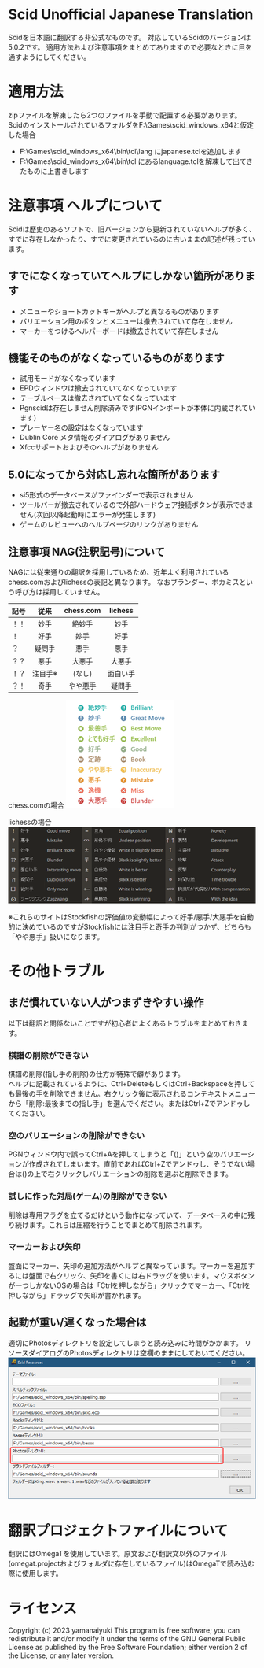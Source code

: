 # Scid Unofficial Japanese Translation
Scidを日本語に翻訳する非公式なものです。
対応しているScidのバージョンは5.0.2です。
適用方法および注意事項をまとめてありますので必要なときに目を通すようにしてください。


# 適用方法
zipファイルを解凍したら2つのファイルを手動で配置する必要があります。
ScidのインストールされているフォルダをF:\Games\scid_windows_x64と仮定した場合
- F:\Games\scid_windows_x64\bin\tcl\lang にjapanese.tclを追加します
- F:\Games\scid_windows_x64\bin\tcl にあるlanguage.tclを解凍して出てきたものに上書きします


# 注意事項 ヘルプについて
Scidは歴史のあるソフトで、旧バージョンから更新されていないヘルプが多く、すでに存在しなかったり、すでに変更されているのに古いままの記述が残っています。


## すでになくなっていてヘルプにしかない箇所があります
- メニューやショートカットキーがヘルプと異なるものがあります
- バリエーション用のボタンとメニューは撤去されていて存在しません
- マーカーをつけるヘルパーボードは撤去されていて存在しません


## 機能そのものがなくなっているものがあります
- 試用モードがなくなっています
- EPDウィンドウは撤去されていてなくなっています
- テーブルベースは撤去されていてなくなっています
- Pgnscidは存在しません削除済みです(PGNインポートが本体に内蔵されています)
- プレーヤー名の設定はなくなっています
- Dublin Core メタ情報のダイアログがありません
- Xfccサポートおよびそのヘルプがありません


## 5.0になってから対応し忘れな箇所があります
- si5形式のデータベースがファインダーで表示されません
- ツールバーが撤去されているので外部ハードウェア接続ボタンが表示できません(次回以降起動時にエラーが発生します)
- ゲームのレビューへのヘルプページのリンクがありません


## 注意事項 NAG(注釈記号)について
NAGには従来通りの翻訳を採用しているため、近年よく利用されているchess.comおよびlichessの表記と異なります。
なおブランダー、ポカミスという呼び方は採用していません。

| 記号 | 従来     | chess.com | lichess  |
| ---  | :------: | :-------: | :------: |
| ！！ | 妙手     | 絶妙手    | 妙手     |
| ！   | 好手     | 妙手      | 好手     |
| ？   | 疑問手   | 悪手      | 悪手     |
| ？？ | 悪手     | 大悪手    | 大悪手   |
| ！？ | 注目手※ | (なし)    | 面白い手 |
| ？！ | 奇手     | やや悪手  | 疑問手   |

chess.comの場合
![chess.com](https://github.com/yamanaiyuki/ScidJa/blob/images/nag-chess.com.png)

lichessの場合
![lichess](https://github.com/yamanaiyuki/ScidJa/blob/images/nag-lichess.png)

※これらのサイトはStockfishの評価値の変動幅によって好手/悪手/大悪手を自動的に決めているのですがStockfishには注目手と奇手の判別がつかず、どちらも「やや悪手」扱いになります。


# その他トラブル


## まだ慣れていない人がつまずきやすい操作
以下は翻訳と関係ないことですが初心者によくあるトラブルをまとめておきます。


### 棋譜の削除ができない
棋譜の削除(指し手の削除)の仕方が特殊で癖があります。  
ヘルプに記載されているように、Ctrl+DeleteもしくはCtrl+Backspaceを押しても最後の手を削除できません。右クリック後に表示されるコンテキストメニューから「削除:最後までの指し手」を選んでください。またはCtrl+Zでアンドゥしてください。


### 空のバリエーションの削除ができない
PGNウィンドウ内で誤ってCtrl+Aを押してしまうと「()」という空のバリエーションが作成されてしまいます。直前であればCtrl+Zでアンドゥし、そうでない場合は()の上で右クリックしバリエーションの削除を選ぶと削除できます。


### 試しに作った対局(ゲーム)の削除ができない
削除は専用フラグを立てるだけという動作になっていて、データベースの中に残り続けます。これらは圧縮を行うことでまとめて削除されます。


### マーカーおよび矢印
盤面にマーカー、矢印の追加方法がヘルプと異なっています。マーカーを追加するには盤面で右クリック、矢印を書くには右ドラッグを使います。マウスボタンが一つしかないOSの場合は「Ctrlを押しながら」クリックでマーカー、「Ctrlを押しながら」ドラッグで矢印が書かれます。


## 起動が重い/遅くなった場合は
適切にPhotosディレクトリを設定してしまうと読み込みに時間がかかます。
リソースダイアログのPhotosディレクトリは空欄のままにしておいてください。
![ダイアログ画面](https://github.com/yamanaiyuki/ScidJa/blob/images/resource-dialog.png)


# 翻訳プロジェクトファイルについて
翻訳にはOmegaTを使用しています。原文および翻訳文以外のファイル(omegat.projectおよびフォルダに存在しているファイル)はOmegaTで読み込む際に使用します。


# ライセンス
Copyright (c) 2023 yamanaiyuki
This program is free software; you can redistribute it and/or
modify it under the terms of the GNU General Public License
as published by the Free Software Foundation; either version 2
of the License, or any later version.
